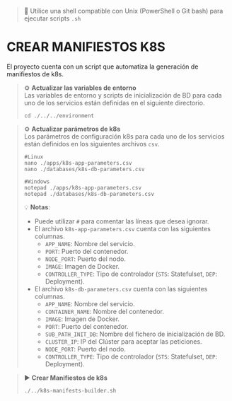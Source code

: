 > 📌 Utilice una shell compatible con Unix (PowerShell o Git bash) para ejecutar scripts `.sh`

# CREAR MANIFIESTOS K8S

El proyecto cuenta con un script que automatiza la generación de manifiestos de k8s.

> ⚙️ **Actualizar las variables de entorno**
> <br>Las variables de entorno y scripts de inicialización de BD para cada uno de los servicios están definidas en el siguiente directorio.
> ```shell script 
> cd ./../../environment
> ```

> ⚙️ **Actualizar parámetros de k8s**
> <br>Los parámetros de configuración k8s para cada uno de los servicios están definidos en los siguientes archivos `csv`.
> ```shell script 
> #Linux
> nano ./apps/k8s-app-parameters.csv 
> nano ./databases/k8s-db-parameters.csv
> 
> #Windows
> notepad ./apps/k8s-app-parameters.csv
> notepad ./databases/k8s-db-parameters.csv
> ```
>
> 💡 **Notas**:
> - Puede utilizar `#` para comentar las líneas que desea ignorar.
> - El archivo `k8s-app-parameters.csv` cuenta con las siguientes columnas.
>   - `APP_NAME`: Nombre del servicio.
>   - `PORT`: Puerto del contenedor.
>   - `NODE_PORT`: Puerto del nodo.
>   - `IMAGE`: Imagen de Docker.
>   - `CONTROLLER_TYPE`: Tipo de controlador (`STS`: Statefulset, `DEP`: Deployment).
> - El archivo `k8s-db-parameters.csv` cuenta con las siguientes columnas.
>   - `APP_NAME`: Nombre del servicio.
>   - `CONTAINER_NAME`: Nombre del contenedor.
>   - `IMAGE`: Imagen de Docker.
>   - `PORT`: Puerto del contenedor.
>   - `SUB_PATH_INIT_DB`: Nombre del fichero de inicialización de BD.
>   - `CLUSTER_IP`: IP del Clúster para aceptar las peticiones.
>   - `NODE_PORT`: Puerto del nodo.
>   - `CONTROLLER_TYPE`: Tipo de controlador (`STS`: Statefulset, `DEP`: Deployment).


> ▶️ **Crear Manifiestos de k8s**
> ```shell script 
> ./../k8s-manifests-builder.sh
> ```
